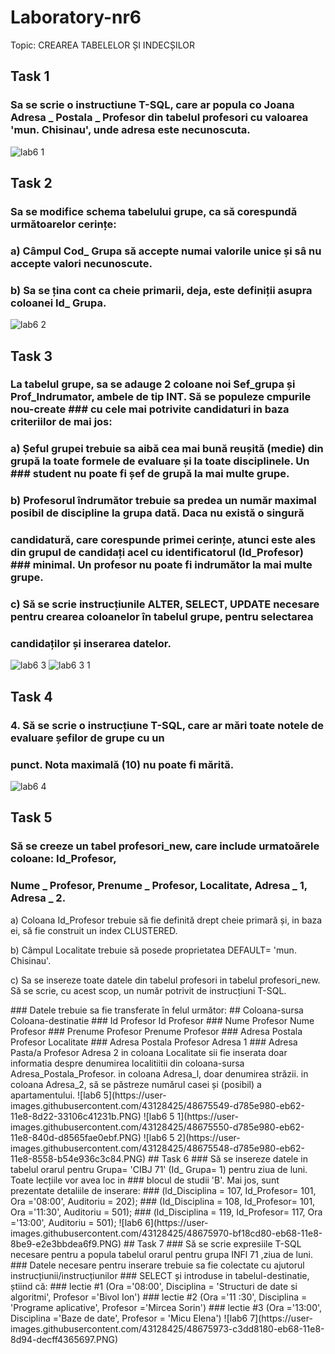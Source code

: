 # Laboratory-nr6

Topic: CREAREA TABELELOR ȘI INDECȘILOR

## Task 1
### Sa se scrie o instructiune T-SQL, care ar popula co Joana Adresa _ Postala _ Profesor din tabelul profesori cu valoarea 'mun. Chisinau', unde adresa este necunoscuta.
![lab6 1](https://user-images.githubusercontent.com/43128425/47968144-4eed5080-e06e-11e8-9465-b6441941d5a9.PNG)
## Task 2
### Sa se modifice schema tabelului grupe, ca să corespundă următoarelor cerințe:
### a) Câmpul Cod_ Grupa să accepte numai valorile unice și sâ nu accepte valori necunoscute.
### b) Sa se țina cont ca cheie primarii, deja, este definiții asupra coloanei Id_ Grupa.
![lab6 2](https://user-images.githubusercontent.com/43128425/48674995-a9e97200-eb5b-11e8-96fd-efe582104cef.PNG)
## Task 3
### La tabelul grupe, sa se adauge 2 coloane noi Sef_grupa și Prof_Indrumator, ambele de tip INT. Să se populeze cmpurile nou-create  ### cu cele mai potrivite candidaturi in baza criteriilor de mai jos:

### a) Șeful grupei trebuie sa aibă cea mai bună reușită (medie) din grupă la toate formele de evaluare și la toate disciplinele. Un   ### student nu poate fi șef de grupă la mai multe grupe.

### b) Profesorul îndrumător trebuie sa predea un număr maximal posibil de discipline la grupa dată. Daca nu există o singură 
### candidatură, care corespunde primei cerințe, atunci este ales din grupul de candidați acel cu identificatorul (Id_Profesor)      ### minimal. Un profesor nu poate fi indrumător la mai multe grupe.

### c) Să se scrie instrucțiunile ALTER, SELECT, UPDATE necesare pentru crearea coloanelor în tabelul grupe, pentru selectarea
### candidaților și inserarea datelor.
![lab6 3](https://user-images.githubusercontent.com/43128425/48675275-9d671880-eb5f-11e8-9903-cb3a5953d9db.PNG)
![lab6 3 1](https://user-images.githubusercontent.com/43128425/48675277-a1933600-eb5f-11e8-8a9d-f791daff22b7.PNG)
## Task 4
### 4. Să se scrie o instrucțiune T-SQL, care ar mări toate notele de evaluare șefilor de grupe cu un
### punct. Nota maximală (10) nu poate fi mărită.
![lab6 4](https://user-images.githubusercontent.com/43128425/48675278-a48e2680-eb5f-11e8-91a3-d8b8e4db6ee3.PNG)
## Task 5
### Să se creeze un tabel profesori_new, care include urmatoărele coloane: Id_Profesor,
### Nume _ Profesor, Prenume _ Profesor, Localitate, Adresa _ 1, Adresa _ 2.
<p> a) Coloana Id_Profesor trebuie să fie definită drept cheie primară și, in baza ei, să fie construit un index CLUSTERED.</p>
<p> b) Câmpul Localitate trebuie să posede proprietatea DEFAULT= 'mun. Chisinau'.</p>
<p> c) Sa se insereze toate datele din tabelul profesori in tabelul profesori_new. Să se scrie, cu acest scop, un număr potrivit de instrucțiuni T-SQL.</p>
### Datele trebuie sa fie transferate în felul următor:
## Coloana-sursa                        Coloana-destinatie
### Id Profesor                          Id Profesor
### Nume Profesor                        Nume Profesor
### Prenume Profesor                     Prenume Profesor
### Adresa Postala Profesor              Localitate
### Adresa Postala Profesor              Adresa 1
### Adresa Pasta/a Profesor              Adresa 2
in coloana Localitate sii fie inserata doar informatia despre denumirea localitiitii din
coloana-sursa Adresa_Postala_Profesor. in coloana Adresa_l, doar denumirea străzii. in
coloana Adresa_2, să se păstreze numărul casei și (posibil) a apartamentului.
![lab6 5](https://user-images.githubusercontent.com/43128425/48675549-d785e980-eb62-11e8-8d22-33106c41231b.PNG)
![lab6 5 1](https://user-images.githubusercontent.com/43128425/48675550-d785e980-eb62-11e8-840d-d8565fae0ebf.PNG)
![lab6 5 2](https://user-images.githubusercontent.com/43128425/48675548-d785e980-eb62-11e8-8558-b54e936c3c84.PNG)
## Task 6
### Să se insereze datele in tabelul orarul pentru Grupa= 'CIBJ 71' (Id_ Grupa= 1) pentru ziua de luni. Toate lecțiile vor avea loc in ### blocul de studii 'B'. Mai jos, sunt prezentate detaliile de inserare:
### (ld_Disciplina = 107, Id_Profesor= 101, Ora ='08:00', Auditoriu = 202);
### (Id_Disciplina = 108, Id_Profesor= 101, Ora ='11:30', Auditoriu = 501);
### (ld_Disciplina = 119, Id_Profesor= 117, Ora ='13:00', Auditoriu = 501);
![lab6 6](https://user-images.githubusercontent.com/43128425/48675970-bf18cd80-eb68-11e8-8be9-e2e3bbdea6f9.PNG)
## Task 7
### Să se scrie expresiile T-SQL necesare pentru a popula tabelul orarul pentru grupa INFl 71 ,ziua de luni.
### Datele necesare pentru inserare trebuie sa fie colectate cu ajutorul instrucțiunii/instrucțiunilor
### SELECT și introduse in tabelul-destinatie, știind că:
### lectie #1 (Ora ='08:00', Disciplina = 'Structuri de date si algoritmi', Profesor ='Bivol Ion')
### lectie #2 (Ora ='11 :30', Disciplina = 'Programe aplicative', Profesor ='Mircea Sorin')
### lectie #3 (Ora ='13:00', Disciplina ='Baze de date', Profesor = 'Micu Elena')
![lab6 7](https://user-images.githubusercontent.com/43128425/48675973-c3dd8180-eb68-11e8-8d94-decff4365697.PNG)
